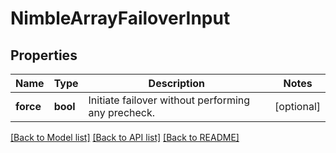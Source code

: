# NimbleArrayFailoverInput

## Properties
Name | Type | Description | Notes
------------ | ------------- | ------------- | -------------
**force** | **bool** | Initiate failover without performing any precheck. | [optional] 

[[Back to Model list]](../README.md#documentation-for-models) [[Back to API list]](../README.md#documentation-for-api-endpoints) [[Back to README]](../README.md)


